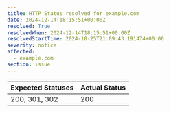 ```yaml
---
title: HTTP Status resolved for example.com
date: 2024-12-14T18:15:51+00:00Z
resolved: True
resolvedWhen: 2024-12-14T18:15:51+00:00Z
resolvedStartTime: 2024-10-25T21:09:43.191474+00:00
severity: notice
affected:
  - example.com
section: issue
---
```


| Expected Statuses | Actual Status  |
|-------------------|----------------|
| 200, 301, 302 | 200 |
